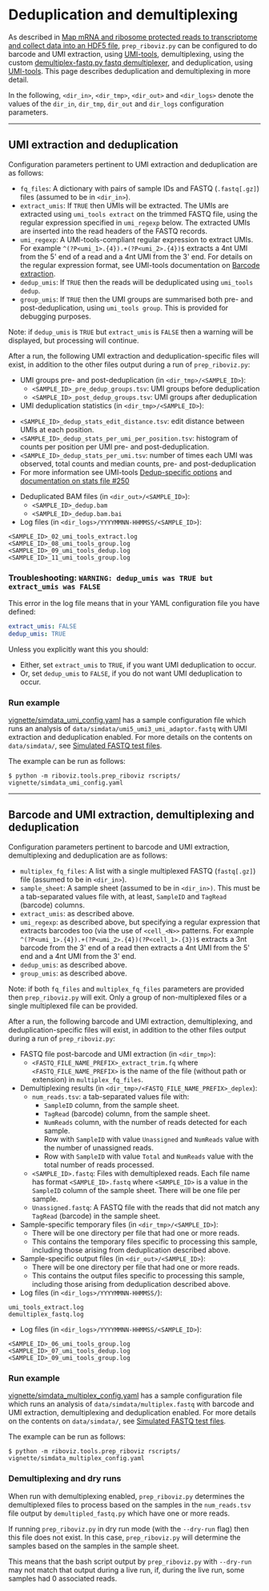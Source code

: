 # Deduplication and demultiplexing

As described in [Map mRNA and ribosome protected reads to transcriptome and collect data into an HDF5 file](./run-vignette.md), `prep_riboviz.py` can be configured to do barcode and UMI extraction, using [UMI-tools](https://umi-tools.readthedocs.io/), demultiplexing, using the custom [demultiplex-fastq.py fastq demultiplexer](./demultiplex-fastq.md), and deduplication, using [UMI-tools](https://umi-tools.readthedocs.io/). This page describes deduplication and demultiplexing in more detail.

In the following, `<dir_in>`, `<dir_tmp>`, `<dir_out>` and `<dir_logs>` denote the values of the `dir_in`, `dir_tmp`, `dir_out` and `dir_logs` configuration parameters.

---

## UMI extraction and deduplication

Configuration parameters pertinent to UMI extraction and deduplication are as follows:

* `fq_files`: A dictionary with pairs of sample IDs and FASTQ (`.fastq[.gz]`) files (assumed to be in `<dir_in>`).
* `extract_umis`: If `TRUE` then UMIs will be extracted. The UMIs are extracted using `umi_tools extract` on the trimmed FASTQ file, using the regular expression specified in `umi_regexp` below. The extracted UMIs are inserted into the read headers of the FASTQ records.
* `umi_regexp`: A UMI-tools-compliant regular expression to extract UMIs. For example `^(?P<umi_1>.{4}).+(?P<umi_2>.{4})$` extracts a 4nt UMI from the 5' end of a read and a 4nt UMI from the 3' end. For details on the regular expression format, see UMI-tools documentation on [Barcode extraction](https://umi-tools.readthedocs.io/en/latest/reference/extract.html#barcode-extraction).
* `dedup_umis`: If `TRUE` then the reads will be deduplicated using `umi_tools dedup`.
* `group_umis`: If `TRUE` then the UMI groups are summarised both pre- and post-deduplication, using `umi_tools group`. This is provided for debugging purposes.

Note: if `dedup_umis` is `TRUE` but `extract_umis` is `FALSE` then a warning will be displayed, but processing will continue.

After a run, the following UMI extraction and deduplication-specific files will exist, in addition to the other files output during a run of `prep_riboviz.py`:

* UMI groups pre- and post-deduplication (in `<dir_tmp>/<SAMPLE_ID>`):
  - `<SAMPLE_ID>_pre_dedup_groups.tsv`: UMI groups before deduplication
  - `<SAMPLE_ID>_post_dedup_groups.tsv`: UMI groups after deduplication
* UMI deduplication statistics (in `<dir_tmp>/<SAMPLE_ID>`):
 - `<SAMPLE_ID>_dedup_stats_edit_distance.tsv`: edit distance between UMIs at each position.
  - `<SAMPLE_ID>_dedup_stats_per_umi_per_position.tsv`: histogram of counts per position per UMI pre- and post-deduplication.
 - `<SAMPLE_ID>_dedup_stats_per_umi.tsv`: number of times each UMI was observed, total counts and median counts, pre- and post-deduplication
 - For more information see UMI-tools [Dedup-specific options](https://umi-tools.readthedocs.io/en/latest/reference/dedup.html) and [documentation on stats file #250](https://github.com/CGATOxford/UMI-tools/issues/250)
* Deduplicated BAM files (in `<dir_out>/<SAMPLE_ID>`):
  - `<SAMPLE_ID>_dedup.bam`
  - `<SAMPLE_ID>_dedup.bam.bai`
* Log files (in `<dir_logs>/YYYYMMNN-HHMMSS/<SAMPLE_ID>`):

```
<SAMPLE_ID>_02_umi_tools_extract.log
<SAMPLE_ID>_08_umi_tools_group.log
<SAMPLE_ID>_09_umi_tools_dedup.log
<SAMPLE_ID>_11_umi_tools_group.log
```

### Troubleshooting: `WARNING: dedup_umis was TRUE but extract_umis was FALSE`

This error in the log file means that in your YAML configuration file you have defined:

```yaml
extract_umis: FALSE
dedup_umis: TRUE
```

Unless you explicitly want this you should:

* Either, set `extract_umis` to `TRUE`, if you want UMI deduplication to occur.
* Or, set `dedup_umis` to `FALSE`, if you do not want UMI deduplication to occur.

### Run example

[vignette/simdata_umi_config.yaml](../vignette/simdata_umi_config.yaml) has a sample configuration file which runs an analysis of `data/simdata/umi5_umi3_umi_adaptor.fastq` with UMI extraction and deduplication enabled. For more details on the contents on `data/simdata/`, see [Simulated FASTQ test files](./data.md#simulated-fastq-test-files).

The example can be run as follows:

```console
$ python -m riboviz.tools.prep_riboviz rscripts/ vignette/simdata_umi_config.yaml 
```

---

## Barcode and UMI extraction, demultiplexing and deduplication

Configuration parameters pertinent to barcode and UMI extraction, demultiplexing and deduplication are as follows:

* `multiplex_fq_files`: A list with a single multiplexed FASTQ (`fastq[.gz]`) file (assumed to be in `<dir_in>`).
* `sample_sheet`: A sample sheet (assumed to be in `<dir_in>)`. This must be a tab-separated values file with, at least, `SampleID` and `TagRead` (barcode) columns.
* `extract_umis`: as described above.
* `umi_regexp`: as described above, but specifying a regular expression that extracts barcodes too (via the use of `<cell_<N>>` patterns. For example `^(?P<umi_1>.{4}).+(?P<umi_2>.{4})(?P<cell_1>.{3})$` extracts a 3nt barcode from the 3' end of a read then extracts a 4nt UMI from the 5' end and a 4nt UMI from the 3' end.
* `dedup_umis`: as described above.
* `group_umis`: as described above.

Note: if  both `fq_files` and `multiplex_fq_files` parameters are provided then `prep_riboviz.py` will exit. Only a group of non-multiplexed files or a single multiplexed file can be provided.

After a run, the following barcode and UMI extraction, demultiplexing, and deduplication-specific files will exist, in addition to the other files output during a run of `prep_riboviz.py`:

* FASTQ file post-barcode and UMI extraction (in `<dir_tmp>`):
  - `<FASTQ_FILE_NAME_PREFIX>_extract_trim.fq` where `<FASTQ_FILE_NAME_PREFIX>` is the name of the file (without path or extension) in `multiplex_fq_files`.
* Demultiplexing results (in `<dir_tmp>/<FASTQ_FILE_NAME_PREFIX>_deplex`):
  - `num_reads.tsv`: a tab-separated values file with:
     - `SampleID` column, from the sample sheet.
     - `TagRead` (barcode) column, from the sample sheet.
     - `NumReads` column, with the number of reads detected for each sample.
     - Row with `SampleID` with value `Unassigned` and `NumReads` value with the number of unassigned reads.
     - Row with `SampleID` with value `Total` and `NumReads` value with the total number of reads processed. 
  - `<SAMPLE_ID>.fastq`: Files with demultiplexed reads. Each file name has format `<SAMPLE_ID>.fastq` where `<SAMPLE_ID>` is a value in the `SampleID` column of the sample sheet. There will be one file per sample.
  - `Unassigned.fastq`: A FASTQ file with the reads that did not match any `TagRead` (barcode) in the sample sheet.
* Sample-specific temporary files (in `<dir_tmp>/<SAMPLE_ID>`):
  - There will be one directory per file that had one or more reads.
  - This contains the temporary files specific to processing this sample, including those arising from deduplication described above.
* Sample-specific output files (in `<dir_out>/<SAMPLE_ID>`):
  - There will be one directory per file that had one or more reads.
  - This contains the output files specific to processing this sample, including those arising from deduplication described above.
* Log files (in `<dir_logs>/YYYYMMNN-HHMMSS/`):

```
umi_tools_extract.log
demultiplex_fastq.log
```

* Log files (in `<dir_logs>/YYYYMMNN-HHMMSS/<SAMPLE_ID>`):

```
<SAMPLE_ID>_06_umi_tools_group.log
<SAMPLE_ID>_07_umi_tools_dedup.log
<SAMPLE_ID>_09_umi_tools_group.log
```

### Run example

[vignette/simdata_multiplex_config.yaml](../vignette/simdata_multiplex_config.yaml) has a sample configuration file which runs an analysis of `data/simdata/multiplex.fastq` with barcode and UMI extraction, demultiplexing and deduplication enabled. For more details on the contents on `data/simdata/`, see [Simulated FASTQ test files](./data.md#simulated-fastq-test-files).

The example can be run as follows:

```console
$ python -m riboviz.tools.prep_riboviz rscripts/ vignette/simdata_multiplex_config.yaml 
```

### Demultiplexing and dry runs

When run with demultiplexing enabled, `prep_riboviz.py` determines the demultiplexed files to process based on the samples in the `num_reads.tsv` file output by `demultipled_fastq.py` which have one or more reads.

If running `prep_riboviz.py` in dry run mode (with the `--dry-run` flag) then this file does not exist. In this case, `prep_riboviz.py` will determine the samples based on the samples in the sample sheet.

This means that the bash script output by `prep_riboviz.py` with `--dry-run` may not match that output during a live run, if, during the live run, some samples had 0 associated reads.
